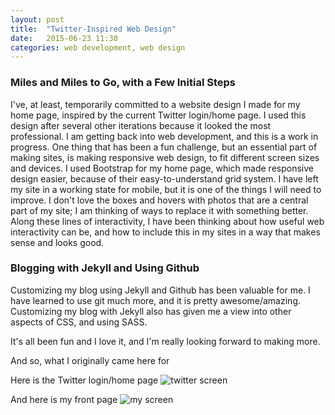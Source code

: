 ```yaml
---
layout: post
title:  "Twitter-Inspired Web Design"
date:   2015-06-23 11:30
categories: web development, web design
---
```

### Miles and Miles to Go, with a Few Initial Steps
I've, at least, temporarily committed to a website design I made for my home page, inspired by the current Twitter login/home page. I used this design after several other iterations because it looked the most professional. I am getting back into web development, and this is a work in progress. One thing that has been a fun challenge, but an essential part of making sites, is making responsive web design, to fit different screen sizes and devices. I used Bootstrap for my home page, which made responsive design easier, because of their easy-to-understand grid system. I have left my site in a working state for mobile, but it is one of the things I will need to improve. 
I don't love the boxes and hovers with photos that are a central part of my site; I am thinking of ways to replace it with something better. Along these lines of interactivity, I have been thinking about how useful web interactivity can be, and how to include this in my sites in a way that makes sense and looks good. 

### Blogging with Jekyll and Using Github
Customizing my blog using Jekyll and Github has been valuable for me. I have learned to use git much more, and it is pretty awesome/amazing. Customizing my blog with Jekyll also has given me a view into other aspects of CSS, and using SASS. 

It's all been fun and I love it, and I'm really looking forward to making more. 

And so, what I originally came here for 

Here is the Twitter login/home page
![twitter screen](http://khasachi.com/images/twitterscreen.png)


And here is my front page 
![my screen](http://khasachi.com/images/myscreen.png)








